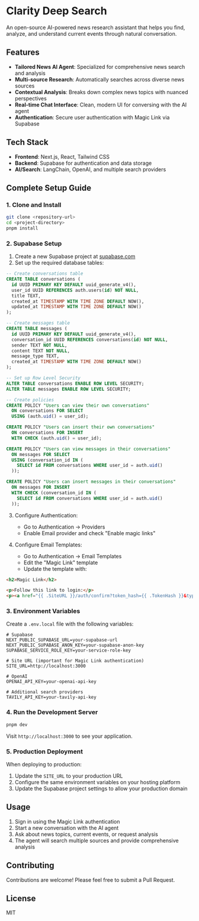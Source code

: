 # Clarity Deep Search

An open-source AI-powered news research assistant that helps you find, analyze, and understand current events through natural conversation.

## Features

- **Tailored News AI Agent**: Specialized for comprehensive news search and analysis
- **Multi-source Research**: Automatically searches across diverse news sources
- **Contextual Analysis**: Breaks down complex news topics with nuanced perspectives
- **Real-time Chat Interface**: Clean, modern UI for conversing with the AI agent
- **Authentication**: Secure user authentication with Magic Link via Supabase

## Tech Stack

- **Frontend**: Next.js, React, Tailwind CSS
- **Backend**: Supabase for authentication and data storage
- **AI/Search**: LangChain, OpenAI, and multiple search providers

## Complete Setup Guide

### 1. Clone and Install

```bash
git clone <repository-url>
cd <project-directory>
pnpm install
```

### 2. Supabase Setup

1. Create a new Supabase project at [supabase.com](https://supabase.com)
2. Set up the required database tables:

```sql
-- Create conversations table
CREATE TABLE conversations (
  id UUID PRIMARY KEY DEFAULT uuid_generate_v4(),
  user_id UUID REFERENCES auth.users(id) NOT NULL,
  title TEXT,
  created_at TIMESTAMP WITH TIME ZONE DEFAULT NOW(),
  updated_at TIMESTAMP WITH TIME ZONE DEFAULT NOW()
);

-- Create messages table
CREATE TABLE messages (
  id UUID PRIMARY KEY DEFAULT uuid_generate_v4(),
  conversation_id UUID REFERENCES conversations(id) NOT NULL,
  sender TEXT NOT NULL,
  content TEXT NOT NULL,
  message_type TEXT,
  created_at TIMESTAMP WITH TIME ZONE DEFAULT NOW()
);

-- Set up Row Level Security
ALTER TABLE conversations ENABLE ROW LEVEL SECURITY;
ALTER TABLE messages ENABLE ROW LEVEL SECURITY;

-- Create policies
CREATE POLICY "Users can view their own conversations" 
  ON conversations FOR SELECT 
  USING (auth.uid() = user_id);

CREATE POLICY "Users can insert their own conversations" 
  ON conversations FOR INSERT 
  WITH CHECK (auth.uid() = user_id);

CREATE POLICY "Users can view messages in their conversations" 
  ON messages FOR SELECT 
  USING (conversation_id IN (
    SELECT id FROM conversations WHERE user_id = auth.uid()
  ));

CREATE POLICY "Users can insert messages in their conversations" 
  ON messages FOR INSERT 
  WITH CHECK (conversation_id IN (
    SELECT id FROM conversations WHERE user_id = auth.uid()
  ));
```

3. Configure Authentication:
   - Go to Authentication → Providers
   - Enable Email provider and check "Enable magic links"

4. Configure Email Templates:
   - Go to Authentication → Email Templates
   - Edit the "Magic Link" template
   - Update the template with:

```html
<h2>Magic Link</h2>

<p>Follow this link to login:</p>
<p><a href="{{ .SiteURL }}/auth/confirm?token_hash={{ .TokenHash }}&type=email">Log In</a></p>
```

### 3. Environment Variables

Create a `.env.local` file with the following variables:

```
# Supabase
NEXT_PUBLIC_SUPABASE_URL=your-supabase-url
NEXT_PUBLIC_SUPABASE_ANON_KEY=your-supabase-anon-key
SUPABASE_SERVICE_ROLE_KEY=your-service-role-key

# Site URL (important for Magic Link authentication)
SITE_URL=http://localhost:3000

# OpenAI
OPENAI_API_KEY=your-openai-api-key

# Additional search providers
TAVILY_API_KEY=your-tavily-api-key
```

### 4. Run the Development Server

```bash
pnpm dev
```

Visit `http://localhost:3000` to see your application.

### 5. Production Deployment

When deploying to production:

1. Update the `SITE_URL` to your production URL
2. Configure the same environment variables on your hosting platform
3. Update the Supabase project settings to allow your production domain

## Usage

1. Sign in using the Magic Link authentication
2. Start a new conversation with the AI agent
3. Ask about news topics, current events, or request analysis
4. The agent will search multiple sources and provide comprehensive analysis

## Contributing

Contributions are welcome! Please feel free to submit a Pull Request.

## License

MIT